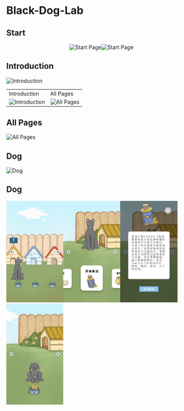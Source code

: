 # Black-Dog-Lab

## Start
<center class="half">
    <img src="demo/startPage.gif" alt="Start Page" width="30%"><img src="demo/startPage.gif" alt="Start Page" width="30%"/>
</center>

## Introduction
<img src="demo/Introduction.gif" alt="Introduction" width="30%"/>

<table>
  <tr>
    <td>Introduction</td>
    <td>All Pages</td>
  </tr>
  <tr>
    <td><img src="demo/Introduction.gif" alt="Introduction" width="30%"/></td>
    <td><img src="demo/allPages.gif" alt="All Pages" width="30%"/></td>
  </tr>
</table>

## All Pages
<img src="demo/allPages.gif" alt="All Pages" width="30%"/>

## Dog
<img src="demo/dogFeed.gif" alt="Dog" width="30%"/>

## Dog
<img src="demo/dog.png" alt="Dog" width="30%"/><img src="demo/foodSelect.png" alt="Dog Food Select" width="30%"/><img src="demo/foodInfo.png" alt="Dog Food Info" width="30%"/><img src="demo/eatFood.png" alt="Dog Eat" width="30%"/>